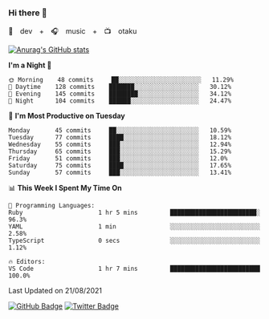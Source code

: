 ### Hi there 👋

🚀　dev　+　🎧　music　+　📺　otaku


[![Anurag's GitHub stats](https://github-readme-stats.vercel.app/api?username=koheitasaka&count_private=true&show_icons=true&theme=monokai)](https://github.com/koheitasaka/github-readme-stats)

<!--START_SECTION:waka-->
**I'm a Night 🦉** 

```text
🌞 Morning    48 commits     ██░░░░░░░░░░░░░░░░░░░░░░░   11.29% 
🌆 Daytime    128 commits    ███████░░░░░░░░░░░░░░░░░░   30.12% 
🌃 Evening    145 commits    ████████░░░░░░░░░░░░░░░░░   34.12% 
🌙 Night      104 commits    ██████░░░░░░░░░░░░░░░░░░░   24.47%

```
📅 **I'm Most Productive on Tuesday** 

```text
Monday       45 commits     ██░░░░░░░░░░░░░░░░░░░░░░░   10.59% 
Tuesday      77 commits     ████░░░░░░░░░░░░░░░░░░░░░   18.12% 
Wednesday    55 commits     ███░░░░░░░░░░░░░░░░░░░░░░   12.94% 
Thursday     65 commits     ███░░░░░░░░░░░░░░░░░░░░░░   15.29% 
Friday       51 commits     ███░░░░░░░░░░░░░░░░░░░░░░   12.0% 
Saturday     75 commits     ████░░░░░░░░░░░░░░░░░░░░░   17.65% 
Sunday       57 commits     ███░░░░░░░░░░░░░░░░░░░░░░   13.41%

```


📊 **This Week I Spent My Time On** 

```text
💬 Programming Languages: 
Ruby                     1 hr 5 mins         ████████████████████████░   96.3% 
YAML                     1 min               ░░░░░░░░░░░░░░░░░░░░░░░░░   2.58% 
TypeScript               0 secs              ░░░░░░░░░░░░░░░░░░░░░░░░░   1.12%

🔥 Editors: 
VS Code                  1 hr 7 mins         █████████████████████████   100.0%

```


 Last Updated on 21/08/2021
<!--END_SECTION:waka-->

[![GitHub Badge](https://img.shields.io/badge/GitHub-100000?style=for-the-badge&logo=github&logoColor=white)](https://github.com/koheitasaka)
[![Twitter Badge](https://img.shields.io/badge/Twitter-1DA1F2?style=for-the-badge&logo=twitter&logoColor=white)](https://twitter.com/sleep_asleep_)
